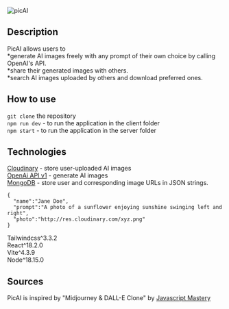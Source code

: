 ![picAI](https://github.com/millie178/dall-e/assets/81370382/5ed703ab-d022-476b-8465-88d9528e83a7)
## Description
  PicAI allows users to  
  *generate AI images freely with any prompt of their own choice by calling OpenAI's API.  
  *share their generated images with others.  
  *search AI images uploaded by others and download preferred ones.   
## How to use
  ```git clone``` the repository  
  ```npm run dev``` - to run the application in the client folder  
  ```npm start``` - to run the application in the server folder  
## Technologies
  [Cloudinary](https://cloudinary.com/) - store user-uploaded AI images  
  [OpenAi API v1](https://platform.openai.com/docs/api-reference/images/create) - generate AI images   
  [MongoDB](https://www.mongodb.com/atlas/database) - store user and corresponding image URLs in JSON strings. 
  ```
  {
    "name":"Jane Doe",
    "prompt":"A photo of a sunflower enjoying sunshine swinging left and right",
    "photo":"http://res.cloudinary.com/xyz.png"
  }
  ```
  Tailwindcss^3.3.2  
  React^18.2.0  
  Vite^4.3.9  
  Node^18.15.0  
## Sources
  PicAI is inspired by "Midjourney & DALL-E Clone" by [Javascript Mastery](https://www.youtube.com/watch?v=EyIvuigqDoA&t=6063s) 
